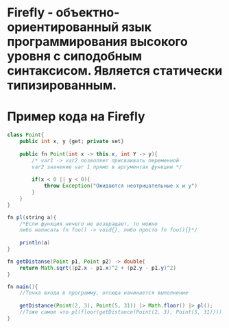 # Firefly - объектно-ориентированный язык программирования высокого уровня с сиподобным синтаксисом. Является статически типизированным.
# Пример кода на Firefly
``` java
class Point{
    public int x, y {get; private set}
    
    public fn Point(int x -> this.x, int Y -> y){
        /* var1 -> var2 позволяет присваивать переменной 
        var2 значение var 1 прямо в аргументах функции */
        
        if(x < 0 || y < 0){
            throw Exception("Ожидаются неотрицательные x и y")
        }
    }
}

fn pl(string a){
    /*Если функция ничего не возвращает, то можно 
    либо написать fn foo() -> void{}, либо просто fn foo(){}*/
    
    println(a)
}

fn getDistanse(Point p1, Point p2) -> double{
    return Math.sqrt((p2.x - p1.x)^2 + (p2.y - p1.y)^2)
}

fn main(){
    //Точка входа в программу, отсюда начинается выполнение
    
    getDistance(Point(2, 3), Point(5, 31)) |> Math.floor() |> pl();
    //Тоже самое что pl(floor(getDistance(Point(2, 3), Point(5, 31))))
}
```